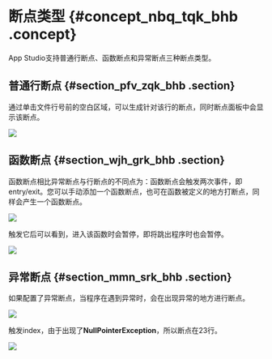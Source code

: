# 断点类型 {#concept_nbq_tqk_bhb .concept}

App Studio支持普通行断点、函数断点和异常断点三种断点类型。

## 普通行断点 {#section_pfv_zqk_bhb .section}

通过单击文件行号前的空白区域，可以生成针对该行的断点，同时断点面板中会显示该断点。

![](http://static-aliyun-doc.oss-cn-hangzhou.aliyuncs.com/assets/img/136679/156091789740646_zh-CN.png)

## 函数断点 {#section_wjh_grk_bhb .section}

函数断点相比异常断点与行断点的不同点为：函数断点会触发两次事件，即entry/exit。您可以手动添加一个函数断点，也可在函数被定义的地方打断点，同样会产生一个函数断点。

![](http://static-aliyun-doc.oss-cn-hangzhou.aliyuncs.com/assets/img/136679/156091789840647_zh-CN.png)

触发它后可以看到，进入该函数时会暂停，即将跳出程序时也会暂停。

![](images/40648_zh-CN.gif)

## 异常断点 {#section_mmn_srk_bhb .section}

如果配置了异常断点，当程序在遇到异常时，会在出现异常的地方进行断点。

![](http://static-aliyun-doc.oss-cn-hangzhou.aliyuncs.com/assets/img/136679/156091789840649_zh-CN.png)

触发index，由于出现了**NullPointerException**，所以断点在23行。

![](http://static-aliyun-doc.oss-cn-hangzhou.aliyuncs.com/assets/img/136679/156091789840650_zh-CN.png)

